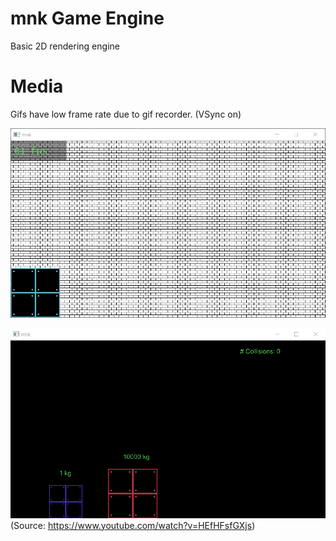 # mnk Game Engine
Basic 2D rendering engine

# Media
Gifs have low frame rate due to gif recorder. (VSync on)

![](media/mnk.gif)

![](media/mnk2.gif)
(Source: https://www.youtube.com/watch?v=HEfHFsfGXjs)
